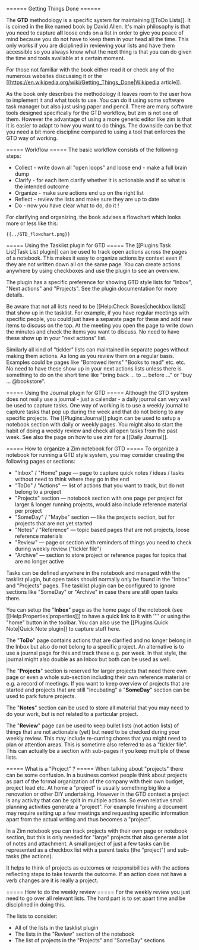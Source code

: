 ====== Getting Things Done ======

The **GTD** methodology is a specific system for maintaining [[ToDo Lists]]. It is coined in the like named book by David Allen. It's main philosophy is that you need to capture **all** loose ends on a list in order to give you peace of mind because you do not have to keep them in your head all the time. This only works if you are diciplined in reviewing your lists and have them accessible so you always know what the next thing is that you can do given the time and tools available at a certain moment.

For those not familiar with the book either read it or check any of the numerous websites discussing it or the [[https://en.wikipedia.org/wiki/Getting_Things_Done|Wikipedia article]].

As the book only describes the methodology it leaves room to the user how to implement it and what tools to use. You can do it using some software task manager but also just using paper and pencil. There are many software tools designed specifically for the GTD workflow, but zim is not one of them. However the advantage of using a more generic editor like zim is that it is easier to adapt to how you want to do things. The downside can be that you need a bit more discipline compared to using a tool that enforces the GTD way of working. 

===== Workflow =====
The basic workflow consists of the following steps:
* Collect - write down all "open loops" and loose end - make a full brain dump
* Clarify - for each item clarify whether it is actionable and if so what is the intended outcome
* Organize - make sure actions end up on the right list
* Reflect - review the lists and make sure they are up to date
* Do - now you have clear what to do, do it !

For clarifying and organizing, the book advises a flowchart which looks more or less like this:

	{{../GTD_flowchart.png}}


===== Using the Tasklist plugin for GTD =====
The [[Plugins:Task List|Task List plugin]] can be used to track open actions across the pages of a notebook. This makes it easy to organize actions by context even if they are not written down all on the same page. You can create actions anywhere by using checkboxes and use the plugin to see an overview.

The plugin has a specific preference for showing GTD style lists for "Inbox", "Next actions" and "Projects". See the plugin documentation for more details.

Be aware that not all lists need to be [[Help:Check Boxes|checkbox lists]] that show up in the tasklist. For example, if you have regular meetings with specific people, you could just have a separate page for these and add new items to discuss on the top. At the meeting you open the page to write down the minutes and check the items you want to discuss. No need to have these show up in your "next actions" list.

Similarly all kind of "tickler" lists can maintained in separate pages without making them actions. As long as you review them on a regular basis. Examples could be pages like "Borrowed items" "Books to read" etc. etc. No need to have these show up in your next actions lists unless there is something to do on the short time like "bring back ... to ... before ..." or "buy ... @bookstore". 

===== Using the Journal plugin for GTD =====
Although the GTD system does not really use a journal - just a calendar - a daily journal can very well be used to capture tasks. One way of working is to use a weekly journal to capture tasks that pop up during the week and that do not belong to any specific projects. The [[Plugins:Journal]] plugin can be used to setup a notebook section with daily or weekly pages. You might also to start the habit of doing a weekly review and check all open tasks from the past week. See also the page on how to use zim for a [[Daily Journal]].

===== How to organize a Zim notebook for GTD =====
To organize a notebook for running a GTD style system, you may consider creating the following pages or sections:

* "Inbox" / "Home" page — page to capture quick notes / ideas / tasks without need to think where they go in the end
* "ToDo" / "Actions" — list of actions that you want to track, but do not belong to a project
* "Projects" section — notebook section with one page per project for larger & longer running projects, would also include reference material per project
* "SomeDay" / "Maybe" section — like the projects section, but for projects that are not yet started
* "Notes" / "Reference" — topic based pages that are not projects, loose reference materials
* "Review" — page or section with reminders of things you need to check during weekly review ("tickler file")
* "Archive" — section to store project or reference pages for topics that are no longer active

Tasks can be defined anywhere in the notebook and managed with the tasklist plugin, but open tasks should normally only be found in the "Inbox" and "Projects" pages. The tasklist plugin can be configured to ignore sections like "SomeDay" or "Archive" in case there are still open tasks there.

You can setup the "**Inbox**" page as the home page of the notebook (see [[Help:Properties|properties]]) to have a quick link to it with ''<Alt><Home>'' or using the "home" button in the toolbar. You can also use the [[Plugins:Quick Note|Quick Note plugin]] to capture stuff here.

The "**ToDo**" page contains actions that are clarified and no longer belong in the Inbox but also do not belong to a specific project. An alternative is to use a journal page for this and track these e.g. per week. In that style, the journal might also double as an Inbox but both can be used as well.

The "**Projects**" section is reserved for larger projects that need there own page or even a whole sub-section including their own reference material or e.g. a record of meetings. If you want to keep overview of projects that are started and projects that are still "incubating" a "**SomeDay**" section can be used to park future projects.

The "**Notes**" section can be used to store all material that you may need to do your work, but is not related to a particular project.

The "**Review**" page can be used to keep bullet lists (not action lists) of things that are not actionable (yet) but need to be checked during your weekly review. This may include re-curring chores that you might need to plan or attention areas. This is sometime also referred to as a "tickler file". This can actually be a section with sub-pages if you keep multiple of these lists.

===== What is a "Project" ? =====
When talking about "projects" there can be some confusion. In a business context people think about projects as part of the formal organization of the company with their own budget, project lead etc. At home a "project" is usually something big like a renovation or other DIY undertaking. However in the GTD context a project is any activity that can be split in multiple actions. So even relative small planning activities generate a "project". For example finishing a document may require setting up a few meetings and requesting specific information apart from the actual writing and thus becomes a "project".

In a Zim notebook you can track projects with their own page or notebook section, but this is only needed for "large" projects that also generate a lot of notes and attachment. A small project of just a few tasks can be represented as a checkbox list with a parent tasks (the "project") and sub-tasks (the actions).

It helps to think of projects as outcomes or responsibilities with the actions reflecting steps to take towards the outcome. If an action does not have a verb changes are it is really a project.

===== How to do the weekly review =====
For the weekly review you just need to go over all relevant lists. The hard part is to set apart time and be disciplined in doing this.

The lists to consider:
* All of the lists in the tasklist plugin
* The lists in the "Review" section of the notebook
* The list of projects in the "Projects" and "SomeDay" sections



